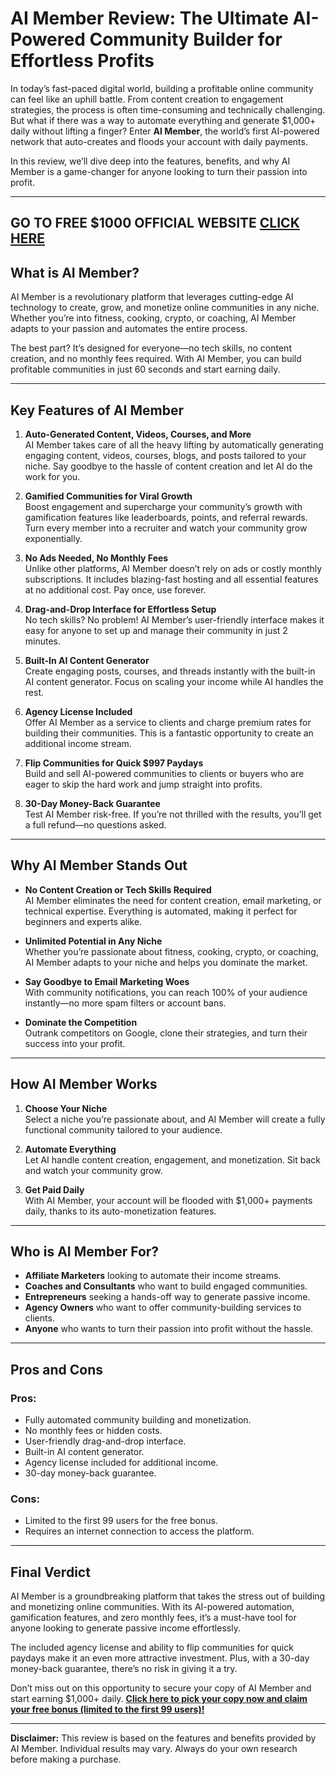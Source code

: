 # AI Member Review: The Ultimate AI-Powered Community Builder for Effortless Profits  

In today’s fast-paced digital world, building a profitable online community can feel like an uphill battle. From content creation to engagement strategies, the process is often time-consuming and technically challenging. But what if there was a way to automate everything and generate $1,000+ daily without lifting a finger? Enter **AI Member**, the world’s first AI-powered network that auto-creates and floods your account with daily payments.  

In this review, we’ll dive deep into the features, benefits, and why AI Member is a game-changer for anyone looking to turn their passion into profit.  

---

## GO TO FREE $1000 OFFICIAL WEBSITE [CLICK HERE](https://warriorplus.com/o2/a/b1w666z/0)



## **What is AI Member?**  
AI Member is a revolutionary platform that leverages cutting-edge AI technology to create, grow, and monetize online communities in any niche. Whether you’re into fitness, cooking, crypto, or coaching, AI Member adapts to your passion and automates the entire process.  

The best part? It’s designed for everyone—no tech skills, no content creation, and no monthly fees required. With AI Member, you can build profitable communities in just 60 seconds and start earning daily.  

---

## **Key Features of AI Member**  

1. **Auto-Generated Content, Videos, Courses, and More**  
   AI Member takes care of all the heavy lifting by automatically generating engaging content, videos, courses, blogs, and posts tailored to your niche. Say goodbye to the hassle of content creation and let AI do the work for you.  

2. **Gamified Communities for Viral Growth**  
   Boost engagement and supercharge your community’s growth with gamification features like leaderboards, points, and referral rewards. Turn every member into a recruiter and watch your community grow exponentially.  

3. **No Ads Needed, No Monthly Fees**  
   Unlike other platforms, AI Member doesn’t rely on ads or costly monthly subscriptions. It includes blazing-fast hosting and all essential features at no additional cost. Pay once, use forever.  

4. **Drag-and-Drop Interface for Effortless Setup**  
   No tech skills? No problem! AI Member’s user-friendly interface makes it easy for anyone to set up and manage their community in just 2 minutes.  

5. **Built-In AI Content Generator**  
   Create engaging posts, courses, and threads instantly with the built-in AI content generator. Focus on scaling your income while AI handles the rest.  

6. **Agency License Included**  
   Offer AI Member as a service to clients and charge premium rates for building their communities. This is a fantastic opportunity to create an additional income stream.  

7. **Flip Communities for Quick $997 Paydays**  
   Build and sell AI-powered communities to clients or buyers who are eager to skip the hard work and jump straight into profits.  

8. **30-Day Money-Back Guarantee**  
   Test AI Member risk-free. If you’re not thrilled with the results, you’ll get a full refund—no questions asked.  

---

## **Why AI Member Stands Out**  

- **No Content Creation or Tech Skills Required**  
   AI Member eliminates the need for content creation, email marketing, or technical expertise. Everything is automated, making it perfect for beginners and experts alike.  

- **Unlimited Potential in Any Niche**  
   Whether you’re passionate about fitness, cooking, crypto, or coaching, AI Member adapts to your niche and helps you dominate the market.  

- **Say Goodbye to Email Marketing Woes**  
   With community notifications, you can reach 100% of your audience instantly—no more spam filters or account bans.  

- **Dominate the Competition**  
   Outrank competitors on Google, clone their strategies, and turn their success into your profit.  

---

## **How AI Member Works**  

1. **Choose Your Niche**  
   Select a niche you’re passionate about, and AI Member will create a fully functional community tailored to your audience.  

2. **Automate Everything**  
   Let AI handle content creation, engagement, and monetization. Sit back and watch your community grow.  

3. **Get Paid Daily**  
   With AI Member, your account will be flooded with $1,000+ payments daily, thanks to its auto-monetization features.  

---

## **Who is AI Member For?**  

- **Affiliate Marketers** looking to automate their income streams.  
- **Coaches and Consultants** who want to build engaged communities.  
- **Entrepreneurs** seeking a hands-off way to generate passive income.  
- **Agency Owners** who want to offer community-building services to clients.  
- **Anyone** who wants to turn their passion into profit without the hassle.  

---

## **Pros and Cons**  

### **Pros:**  
- Fully automated community building and monetization.  
- No monthly fees or hidden costs.  
- User-friendly drag-and-drop interface.  
- Built-in AI content generator.  
- Agency license included for additional income.  
- 30-day money-back guarantee.  

### **Cons:**  
- Limited to the first 99 users for the free bonus.  
- Requires an internet connection to access the platform.  

---

## **Final Verdict**  

AI Member is a groundbreaking platform that takes the stress out of building and monetizing online communities. With its AI-powered automation, gamification features, and zero monthly fees, it’s a must-have tool for anyone looking to generate passive income effortlessly.  

The included agency license and ability to flip communities for quick paydays make it an even more attractive investment. Plus, with a 30-day money-back guarantee, there’s no risk in giving it a try.  

Don’t miss out on this opportunity to secure your copy of AI Member and start earning $1,000+ daily. **[Click here to pick your copy now and claim your free bonus (limited to the first 99 users)!](#)**  

---

**Disclaimer:** This review is based on the features and benefits provided by AI Member. Individual results may vary. Always do your own research before making a purchase.  

